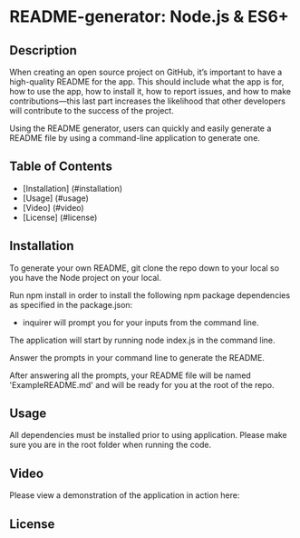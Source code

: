 # README-generator: Node.js & ES6+

## Description

When creating an open source project on GitHub, it’s important to have a high-quality README for the app. This should include what the app is for, how to use the app, how to install it, how to report issues, and how to make contributions—this last part increases the likelihood that other developers will contribute to the success of the project.

Using the README generator, users can quickly and easily generate a README file by using a command-line application to generate one.

## Table of Contents

- [Installation] (#installation)
- [Usage] (#usage)
- [Video] (#video)
- [License] (#license)

## Installation

To generate your own README, git clone the repo down to your local so you have the Node project on your local.

Run npm install in order to install the following npm package dependencies as specified in the package.json:

- inquirer will prompt you for your inputs from the command line.

The application will start by running node index.js in the command line.

Answer the prompts in your command line to generate the README.

After answering all the prompts, your README file will be named 'ExampleREADME.md' and will be ready for you at the root of the repo.

## Usage

All dependencies must be installed prior to using application. Please make sure you are in the root folder when running the code.

## Video

Please view a demonstration of the application in action here:

## License
